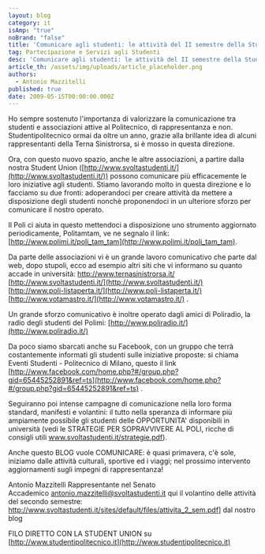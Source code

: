 ```yaml
---
layout: blog
category: it
isAmp: "true"
noBrand: "false"
title: 'Comunicare agli studenti: le attività del II semestre della Student Union'
tag: Partecipazione e Servizi agli Studenti
desc: 'Comunicare agli studenti: le attività del II semestre della Student Union'
article_th: /assets/img/uploads/article_placeholder.png
authors:
  - Antonio Mazzitelli
published: true
date: 2009-05-15T00:00:00.000Z
---
```


Ho sempre sostenuto l'importanza di valorizzare la comunicazione tra studenti e associazioni attive al Politecnico, di rappresentanza e non. Studentipolitecnico ormai da oltre un anno, grazie alla brillante idea di alcuni rappresentanti della Terna Sinistrorsa, si è mosso in questa direzione.

Ora, con questo nuovo spazio, anche le altre associazioni, a partire dalla nostra Student Union ([http://www.svoltastudenti.it/](http://www.svoltastudenti.it/)) possono comunicare più efficacemente le loro iniziative agli studenti. Stiamo lavorando molto in questa direzione e lo facciamo su due fronti: adoperandoci per creare attività da mettere a disposizione degli studenti nonchè proponendoci in un ulteriore sforzo per comunicare il nostro operato.

Il Poli ci aiuta in questo mettendoci a disposizione uno strumento aggiornato periodicamente, Politamtam, ve ne segnalo il link: [http://www.polimi.it/poli_tam_tam](http://www.polimi.it/poli_tam_tam).

Da parte delle associazioni vi è un grande lavoro comunicativo che parte dal web, dopo stupoli, ecco ad esempio altri siti che vi informano su quanto accade in università: http://www.ternasinistrorsa.it/ [http://www.svoltastudenti.it/](http://www.svoltastudenti.it/) [http://www.poli-listaperta.it/](http://www.poli-listaperta.it/) [http://www.votamastro.it/](http://www.votamastro.it/) .

Un grande sforzo comunicativo è inoltre operato dagli amici di Poliradio, la radio degli studenti del Polimi: [http://www.poliradio.it/](http://www.poliradio.it/)

Da poco siamo sbarcati anche su Facebook, con un gruppo che terrà costantemente informati gli studenti sulle iniziative proposte: si chiama Eventi Studenti - Politecnico di Milano, questo il link [http://www.facebook.com/home.php?#/group.php?gid=65445252891&ref=ts](http://www.facebook.com/home.php?#/group.php?gid=65445252891&ref=ts) .

Seguiranno poi intense campagne di comunicazione nella loro forma standard, manifesti e volantini: il tutto nella speranza di informare più ampiamente possibile gli studenti delle OPPORTUNITA' disponibili in università (vedi le STRATEGIE PER SOPRAVVIVERE AL POLI, ricche di consigli utili www.svoltastudenti.it/strategie.pdf).

Anche questo BLOG vuole COMUNICARE: è quasi primavera, c'è sole, iniziamo dalle attività culturali, sportive ed i viaggi; nel prossimo intervento aggiornamenti sugli impegni di rappresentanza!

Antonio Mazzitelli Rappresentante nel Senato Accademico antonio.mazzitelli@svoltastudenti.it qui il volantino delle attività del secondo semestre: http://www.svoltastudenti.it/sites/default/files/attivita_2_sem.pdf] dal nostro blog

FILO DIRETTO CON LA STUDENT UNION su [http://www.studentipolitecnico.it](http://www.studentipolitecnico.it)
